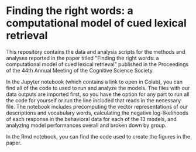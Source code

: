 # Finding the right words: a computational model of cued lexical retrieval
This repository contains the data and analysis scripts for the methods and analyses reported in the paper titled "Finding the right words: a computational model of cued lexical retrieval" published in the Proceedings of the 44th Annual Meeting of the Cognitive Science Society.

In the Jupyter notebook (which contains a link to open in Colab), you can find all of the code to used to run and analyze the models. The files with our data outputs are imported first, so you have the option for any part to run all the code for yourself or run the line included that reads in the necessary file. The notebook includes precomputing the vector representations of our descriptions and vocabulary words, calculating the negative log-likelihoods of each response in the behavioral data for each of the 13 models, and analyzing model performances overall and broken down by group.

In the Rmd notebook, you can find the code used to create the figures in the paper. 
